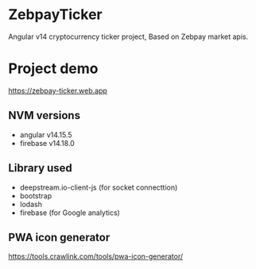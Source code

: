 # ZebpayTicker
Angular v14 cryptocurrency ticker project, Based on Zebpay market apis.

# Project demo
https://zebpay-ticker.web.app
## NVM versions
- angular v14.15.5
- firebase v14.18.0

## Library used
- deepstream.io-client-js (for socket connecttion)
- bootstrap
- lodash
- firebase (for Google analytics)

## PWA icon generator
https://tools.crawlink.com/tools/pwa-icon-generator/

